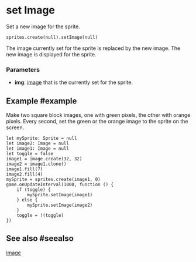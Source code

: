 # set Image 

Set a new image for the sprite.

```sig
sprites.create(null).setImage(null)
```

The image currently set for the sprite is replaced by the new image. The new image is displayed for the sprite.

### Parameters

* **img**:  [image](/types/image) that is the currently set for the sprite.

## Example #example

Make two square block images, one with green pixels, the other with orange pixels. Every second, set the green or the orange image to the sprite on the screen.

```blocks
let mySprite: Sprite = null
let image2: Image = null
let image1: Image = null
let toggle = false
image1 = image.create(32, 32)
image2 = image1.clone()
image1.fill(7)
image2.fill(4)
mySprite = sprites.create(image1, 0)
game.onUpdateInterval(1000, function () {
    if (toggle) {
        mySprite.setImage(image1)
    } else {
        mySprite.setImage(image2)
    }
    toggle = !(toggle)
})
```

## See also #seealso

[image](/reference/sprites/sprite/image)
